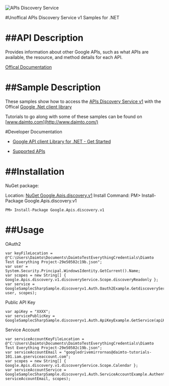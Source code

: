 ﻿![APIs Discovery Service](http://www.google.com/images/icons/feature/filing_cabinet_search-g32.png)

#Unoffical APIs Discovery Service v1 Samples for .NET  

##API Description
=============

Provides information about other Google APIs, such as what APIs are available, the resource, and method details for each API.

[Offical Documentation](https://developers.google.com/discovery/)

##Sample Description
=============

These samples show how to access the [APIs Discovery Service v1](https://developers.google.com/discovery/) with the Offical [Google .Net client library](https://github.com/google/google-api-dotnet-client)

Tutorials to go along with some of these samples can be found on [www.daimto.com](http://www.daimto.com/)

#Developer Documentation

* [Google API client Library for .NET - Get Started](https://developers.google.com/api-client-library/dotnet/get_started)

* [Supported APIs](https://developers.google.com/api-client-library/dotnet/apis/)

##Installation
=================================

NuGet package:

Location: [NuGet Google.Apis.discovery.v1](https://www.nuget.org/packages/Google.Apis.discovery.v1)
Install Command: PM>  Install-Package Google.Apis.discovery.v1

```
PM> Install-Package Google.Apis.discovery.v1
```

##Usage
=================================

OAuth2
```
var keyFileLocation = @"C:\Users\Daimto\Documents\DaimtoTestEverythingCredentials\Diamto Test Everything Project-29e50502c19b.json";
var user = System.Security.Principal.WindowsIdentity.GetCurrent().Name;
var scopes = new String[] { Google.Apis.discovery.v1.discoveryService.Scope.discoveryReadonly };
var service = GoogleSamplecSharpSample.discoveryv1.Auth.Oauth2Example.GetdiscoveryService(keyFileLocation, user, scopes);
```
Public API Key
```
var apiKey = "XXXX";
var servicePublicKey = GoogleSamplecSharpSample.discoveryv1.Auth.ApiKeyExample.GetService(apiKey);
```
Service Account
```
var serviceAccountKeyFileLocation = @"C:\Users\Daimto\Documents\DaimtoTestEverythingCredentials\Diamto Test Everything Project-29e50502c19b.json";
var serviceAccountEmail = "googledrivemirrornas@daimto-tutorials-101.iam.gserviceaccount.com";
var scopes = new String[] { Google.Apis.discovery.v1.discoveryService.Scope.Calendar };            
var serviceAccountService = GoogleSamplecSharpSample.discoveryv1.Auth.ServiceAccountExample.AuthenticateServiceAccount(serviceAccountKeyFileLocation, serviceAccountEmail, scopes);
```
